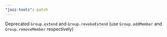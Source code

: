 ```yaml
---
"jazz-tools": patch
---
```


Deprecated `Group.extend` and `Group.revokeExtend` (use `Group.addMember` and `Group.removeMember` respectively)
